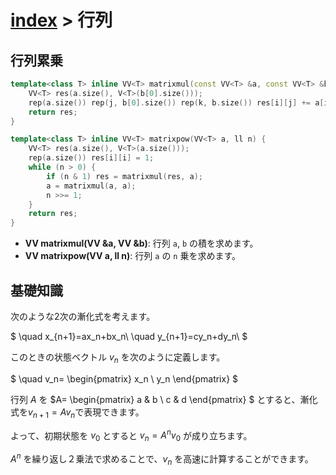 # [index](index.md) > 行列

## 行列累乗

```cpp
template<class T> inline VV<T> matrixmul(const VV<T> &a, const VV<T> &b) {
    VV<T> res(a.size(), V<T>(b[0].size()));
    rep(a.size()) rep(j, b[0].size()) rep(k, b.size()) res[i][j] += a[i][k] * b[k][j];
    return res;
}

template<class T> inline VV<T> matrixpow(VV<T> a, ll n) {
    VV<T> res(a.size(), V<T>(a.size()));
    rep(a.size()) res[i][i] = 1;
    while (n > 0) {
        if (n & 1) res = matrixmul(res, a);
        a = matrixmul(a, a);
        n >>= 1;
    }
    return res;
}
```

- **VV<T> matrixmul(VV<T> &a, VV<T> &b)**: 行列 `a`, `b` の積を求めます。
- **VV<T> matrixpow(VV<T> a, ll n)**: 行列 `a` の `n` 乗を求めます。

## 基礎知識

次のような2次の漸化式を考えます。

$
\quad x_{n+1}=ax_n+bx_n\\
\quad y_{n+1}=cy_n+dy_n\\
$

このときの状態ベクトル $v_n$ を次のように定義します。

$
\quad v_n=
\begin{pmatrix}
x_n \\
y_n
\end{pmatrix}
$

行列 $A$ を $A=
\begin{pmatrix}
a & b \\
c & d
\end{pmatrix}
$ とすると、漸化式を$v_{n+1}=Av_n$で表現できます。

よって、初期状態を $v_0$ とすると $v_n=A^nv_0$ が成り立ちます。

$A^n$ を繰り返し２乗法で求めることで、$v_n$ を高速に計算することができます。